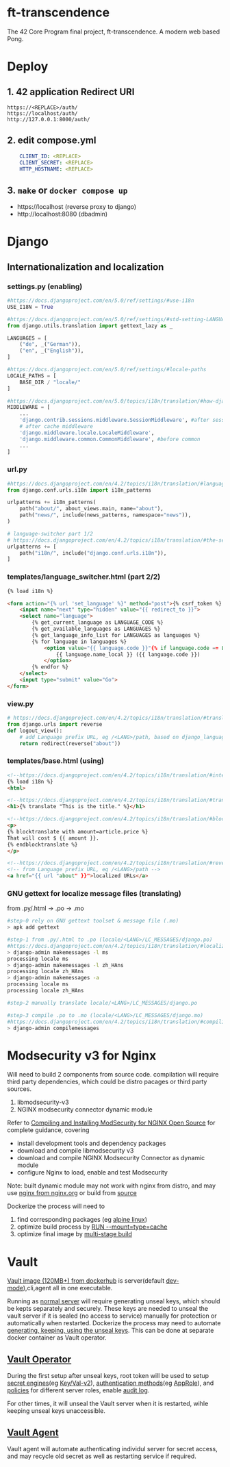 # ft-transcendence
The 42 Core Program final project, ft-transcendence. A modern web based Pong.

# Deploy

## 1. 42 application Redirect URI
```
https://<REPLACE>/auth/
https://localhost/auth/
http://127.0.0.1:8000/auth/
```

## 2. edit compose.yml
```yml
    CLIENT_ID: <REPLACE>
    CLIENT_SECRET: <REPLACE>
    HTTP_HOSTNAME: <REPLACE>
```


## 3. `make` or `docker compose up`

- https://localhost (reverse proxy to django)
- http://localhost:8080 (dbadmin)

# Django

## Internationalization and localization
### settings.py (enabling)
```py
#https://docs.djangoproject.com/en/5.0/ref/settings/#use-i18n
USE_I18N = True

#https://docs.djangoproject.com/en/5.0/ref/settings/#std-setting-LANGUAGES
from django.utils.translation import gettext_lazy as _

LANGUAGES = [
    ("de", _("German")),
    ("en", _("English")),
]

#https://docs.djangoproject.com/en/5.0/ref/settings/#locale-paths
LOCALE_PATHS = [
    BASE_DIR / "locale/"
]

#https://docs.djangoproject.com/en/5.0/topics/i18n/translation/#how-django-discovers-language-preference
MIDDLEWARE = [
    ...
    'django.contrib.sessions.middleware.SessionMiddleware', #after session
    # after cache middleware
    'django.middleware.locale.LocaleMiddleware',
    'django.middleware.common.CommonMiddleware', #before common
    ...
]
```
### url.py
```py
#https://docs.djangoproject.com/en/4.2/topics/i18n/translation/#language-prefix-in-url-patterns
from django.conf.urls.i18n import i18n_patterns

urlpatterns += i18n_patterns(
    path("about/", about_views.main, name="about"),
    path("news/", include(news_patterns, namespace="news")),
)

# language-switcher part 1/2
# https://docs.djangoproject.com/en/4.2/topics/i18n/translation/#the-set-language-redirect-view
urlpatterns += [
    path("i18n/", include("django.conf.urls.i18n")),
]
```
### templates/language_switcher.html (part 2/2)
```html
{% load i18n %}

<form action="{% url 'set_language' %}" method="post">{% csrf_token %}
    <input name="next" type="hidden" value="{{ redirect_to }}">
    <select name="language">
        {% get_current_language as LANGUAGE_CODE %}
        {% get_available_languages as LANGUAGES %}
        {% get_language_info_list for LANGUAGES as languages %}
        {% for language in languages %}
            <option value="{{ language.code }}"{% if language.code == LANGUAGE_CODE %} selected{% endif %}>
                {{ language.name_local }} ({{ language.code }})
            </option>
        {% endfor %}
    </select>
    <input type="submit" value="Go">
</form>
```

### view.py
```py
# https://docs.djangoproject.com/en/4.2/topics/i18n/translation/#translating-url-patterns
from django.urls import reverse
def logout_view():
    # add Language prefix URL, eg /<LANG>/path, based on django_language cookie
    return redirect(reverse("about"))
```

### templates/base.html (using)
```html
<!--https://docs.djangoproject.com/en/4.2/topics/i18n/translation/#internationalization-in-template-code-->
{% load i18n %}
<html>

<!--https://docs.djangoproject.com/en/4.2/topics/i18n/translation/#translate-template-tag-->
<h1>{% translate "This is the title." %}</h1>

<!--https://docs.djangoproject.com/en/4.2/topics/i18n/translation/#blocktranslate-template-tag-->
<p>
{% blocktranslate with amount=article.price %}
That will cost $ {{ amount }}.
{% endblocktranslate %}
</p>

<!--https://docs.djangoproject.com/en/4.2/topics/i18n/translation/#reversing-in-templates-->
<!-- from Language prefix URL, eg /<LANG>/path -->
<a href="{{ url "about" }}">localized URLs</a>
```



### GNU gettext for localize message files (translating)
from .py/.html -> .po -> .mo
```sh
#step-0 rely on GNU gettext toolset & message file (.mo)
> apk add gettext

#step-1 from .py/.html to .po (locale/<LANG>/LC_MESSAGES/django.po)
#https://docs.djangoproject.com/en/4.2/topics/i18n/translation/#localization-how-to-create-language-files
> django-admin makemessages -l ms
processing locale ms
> django-admin makemessages -l zh_HAns
processing locale zh_HAns
> django-admin makemessages -a
processing locale ms
processing locale zh_HAns

#step-2 manually translate locale/<LANG>/LC_MESSAGES/django.po

#step-3 compile .po to .mo (locale/<LANG>/LC_MESSAGES/django.mo)
#https://docs.djangoproject.com/en/4.2/topics/i18n/translation/#compiling-message-files
> django-admin compilemessages

```

# Modsecurity v3 for Nginx

Will need to build 2 components from source code. compilation will require third party dependencies, which could be distro pacages or third party sources.
1. libmodsecurity-v3
2. NGINX modsecurity connector dynamic module

Refer to [Compiling and Installing ModSecurity for NGINX Open Source](https://www.nginx.com/blog/compiling-and-installing-modsecurity-for-open-source-nginx/#load_module) for complete guidance, covering
- install development tools and dependency packages
- download and compile libmodsecurity v3
- download and compile NGINX Modsecurity Connector as dynamic module
- configure Nginx to load, enable and test Modsecurity

Note: built dynamic module may not work with nginx from distro, and may use [nginx from nginx.org](https://nginx.org/en/linux_packages.html#Alpine) or build from [source](https://nginx.org/en/download.html)

Dockerize the process will need to
1. find corresponding packages (eg [alpine linux](https://pkgs.alpinelinux.org/packages))
2. optimize build process by [RUN --mount=type=cache](https://docs.docker.com/build/cache/#use-the-dedicated-run-cache)
3. optimize final image by [multi-stage build](https://docs.docker.com/build/building/multi-stage/)

# Vault

[Vault image (120MB+) from dockerhub](https://hub.docker.com/r/hashicorp/vault) is server(default [dev-mode](https://developer.hashicorp.com/vault/tutorials/getting-started/getting-started-dev-server#starting-the-dev-server)),cli,agent all in one executable.

Running as [normal server](https://developer.hashicorp.com/vault/tutorials/getting-started/getting-started-deploy) will require generating unseal keys, which should be kepts separately and securely. These keys are needed to unseal the vault server if it is sealed (no access to service) manually for protection or automatically when restarted. Dockerize the process may need to automate [generating, keeping, using the unseal keys](https://developer.hashicorp.com/vault/tutorials/getting-started/getting-started-deploy#seal-unseal). This can be done at separate docker container as Vault operator.

## [Vault Operator](https://developer.hashicorp.com/vault/docs/commands/operator)

During the first setup after unseal keys, root token will be used to setup [secret engines](https://developer.hashicorp.com/vault/docs/secrets)(eg [Key/Val-v2](https://developer.hashicorp.com/vault/docs/secrets/kv/kv-v2)), [authentication methods](https://developer.hashicorp.com/vault/docs/auth)(eg [AppRole](https://developer.hashicorp.com/vault/docs/auth/approle)), and [policies](https://developer.hashicorp.com/vault/tutorials/getting-started/getting-started-policies) for different server roles, enable [audit log](https://developer.hashicorp.com/vault/docs/audit/file).

For other times, it will unseal the Vault server when it is restarted, wihle keeping unseal keys unaccessible.

## [Vault Agent](https://developer.hashicorp.com/vault/docs/agent-and-proxy/agent)
Vault agent will automate authenticating individul server for secret access, and may recycle old secret as well as restarting service if required.